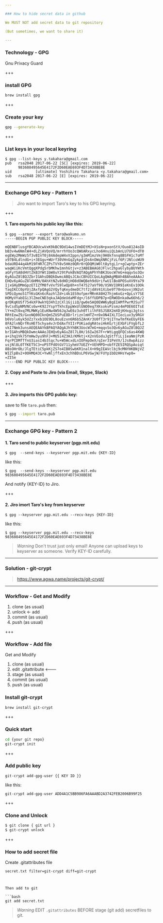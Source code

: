 ```yaml
---

### How to hide secret data in github

We MUST NOT add secret data to git repository

(But sometimes, we want to share it)

---
```


### Technology - GPG

Gnu Privacy Guard

+++

### install GPG

```bash
brew install gpg
```

+++

### Create your key

```bash
gpg --generate-key
```

+++

### List keys in your local keyring


```
$ gpg --list-keys y.takahara@gmail.com
pub   rsa2048 2017-06-22 [SC] [expires: 2019-06-22]
      983608495645E4172F2D60EAE693F4D73438BE8E
uid           [ultimate] Yoshihiro Takahara <y.takahara@gmail.com>
sub   rsa2048 2017-06-22 [E] [expires: 2019-06-22]
```

---

### Exchange GPG key - Pattern 1

> Jiro want to import Taro's key to his GPG keyring.

+++

#### 1. Taro exports his public key like this:

```
$ gpg --armor --export taro@wakumo.vn
-----BEGIN PGP PUBLIC KEY BLOCK-----

mQENBFlusgYBCADUcwVxK9kBC9Dd14wsIVmDEtMJ+XSsN+pxonStV/Ouo8124oID
bB3v4w6NmlW4+dLZjAVQoVQ/mrrhYUo3cQWUARxycLho6HnuiQLbAnLU7UFO+dT0
egEWy2MmWz5f3vBInT0j84AdepW4xV2ppn/g3mM1mzVmj9H8kfnnq8BSFH1c7oMf
x97B4LdlndG+i+3EGgu+WUrf30VHnGqZykp4jDs6nOWqXNRCjFzLf6P/JNlcoWU9
bdaURD44q4kM19FHR7CZPsTVY8v5HHz0QRr0rQDQMiW0lt8ytgL1r+gCwptp+ZEr
waqWiiKcVmtQgqXPdg5rbMKhw1mnhGtjv+z3ABEBAAG0JFlvc2hpaGlybyBUYWth
aGFyYSA8dHVtZkB3YWt1bW8uY29tPokBVAQTAQgAPhYhBK3UocW7mG+mqqvSo3Qv
6yAGuZ8lBQJZbrIGAhsDBQkDwmcABQsJCAcCBhUICQoLAgQWAgMBAh4BAheAAAoJ
EHQv6yAGuZ8l6HMH/0AhXtNZv8dHDjHO8dOWQBeh9dUrifwU1lBo8POSuXV9Ya79
IjxGHyDMmGpzETIZfM8fvVxfS9lwQp8h+nT47527aVf90/XSNVIOR9IeKnEv1OOk
TaqIKCC0pYUjZAxfpQAgG2VQyfqKeydmeDC7tf2jdAV41Xibe9T70nGovxjXN2ut
SPDiQymo51TYKsGKn6cRazhlZd+i4k1ES9ofpmrMRnK40H27hjm6oGz+QpLsY7SE
HOMyVYabEGi3lZmeCND3qkaJAQdeUdaMFdg+/l6ffUDPB7p+ERWODnka0w66h6/2
grDKqKUSf754kXF9wkYQ34hIzCXl1GjiiQ/gw0e5AQ0EWW6yBgEIAMfPwrMJSu7T
9vCsdSpNMVNCs6w+K92JYspYTkhcEppWxUlGNO0eq7XKsokvPzsmz4mPOE6OITsE
lY+mZt0xq7MLMWKy1EuKNw4W56JqJwE6z3uh0TlilhF8SJSBX2mXDjKHxgi3gtss
RRtEowZ9/GxoNQ00IknQmSZUSPuE8DrlriznlmHTZ+n9xON4IXLTIecLux3y9RGV
b6Volu6yk5UZz7xxb1OE9DL8ouEzxn6R6b5ZAnKr3U0fT3r9jITnwTmfKeEUyFE6
8FA2lnNQrfRsHEf5chya4vJrDdAxfVIIrPUKiadgRAteiHkKG/tjEXbFiFVgbfL2
vkI7Nmk3unsAEQEAAYkBPAQYAQgAJhYhBK3UocW7mG+mqqvSo3Qv6yAGuZ8lBQJZ
brIGAhsMBQkDwmcAAAoJEHQv6yAGuZ8l7L8H/16Iw267F+rWtLgqQFQCs6as4KWQ
a+ihq1Vk75YmHw3yu9hFJ+MU5i4Z3HJ/KMktj+X2nVEoduJgStffiLjIeaNmjPzR
FqrPCDMfTfnU3iasI4b3lqc7u+W5WcxdLnIOFmpOeX/qIer31PeVX/1Js8wpAizz
usjNl8L0TfKET5C3+oP5TPdOtGV711yhmV7UEZY+VEhMPD+obfFZE5IRQSpAoiqt
8BsOHrOb/JlgTEtiC5pkKjZS7o4IB0SwbKR1nalX+H9gIEAVclbj9cMNYHKBNjVZ
WIZlpBv2+0OHMQ43C+YwNljffxEn3chhBDsLP6VGwjW/FUYp1bDzHHsYwp8=
=ZISe
-----END PGP PUBLIC KEY BLOCK-----
```

#### 2. Copy and Paste to Jiro (via Email, Skype, Slack)

+++

#### 3. Jiro imports this GPG public key:

save to file `taro.pub` then:

```bash
$ gpg --import taro.pub
```

---

### Exchange GPG key - Pattern 2

#### 1. Taro send to public keyserver (pgp.mit.edu)


```
$ gpg  --send-keys --keyserver pgp.mit.edu {KEY-ID}
```

like this:

```
$ gpg  --send-keys --keyserver pgp.mit.edu 983608495645E4172F2D60EAE693F4D73438BE8E
```

And notify {KEY-ID} to Jiro.

+++

#### 2. Jiro imort Taro's key from keyserver


```
$ gpg --keyserver pgp.mit.edu --recv-keys {KEY-ID}
```

like this:

```
$ gpg --keyserver pgp.mit.edu --recv-keys 983608495645E4172F2D60EAE693F4D73438BE8E
```

> *Warning*
> Don't trust just only email!
> Anyone can upload keys to keyserver as someone.
> Verify KEY-ID carefully.

---

### Solution - git-crypt

> https://www.agwa.name/projects/git-crypt/

---

### Workflow - Get and Modify

1. clone  (as usual)
2. unlock <- add
3. commit (as usual)
4. push   (as usual)

+++

### Workflow - Add file

Get and Modify

1. clone  (as usual)
2. edit .gitattribute <---
3. stage  (as usual)
3. commit (as usual)
4. push   (as usual)


### Install git-crypt

```bash
brew install git-crypt
```

+++

### Quick start

```bash
cd {your git repo}
git-crypt init
```

+++

### Add public key

```
git-crypt add-gpg-user {{ KEY ID }}
```

like this:

```
git-crypt add-gpg-user ADD4A1C5BB986FA6AAABD2A3742FEB2006B99F25
```

+++

### Clone and Unlock

```bash
$ git clone { git url }
$ git-crypt unlock
```

+++

### How to add secret file


Create .gitattributes file

```.gitattributes
secret.txt filter=git-crypt diff=git-crypt



Then add to git

```bash
git add secret.txt
```

> *Warning*
> EDIT `.gitattributes` BEFORE stage (git add) secretfiles to git.
